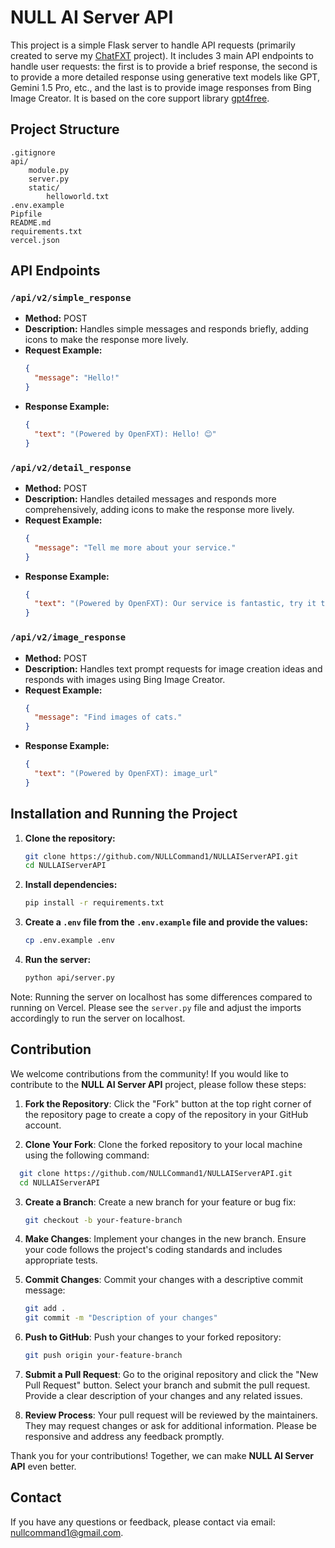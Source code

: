 # NULL AI Server API

This project is a simple Flask server to handle API requests (primarily created to serve my [ChatFXT](https://github.com/NULLCommand1/ChatFXT) project). It includes 3 main API endpoints to handle user requests: the first is to provide a brief response, the second is to provide a more detailed response using generative text models like GPT, Gemini 1.5 Pro, etc., and the last is to provide image responses from Bing Image Creator. It is based on the core support library [gpt4free](https://github.com/xtekky/).

## Project Structure

```
.gitignore
api/
    module.py
    server.py
    static/
        helloworld.txt
.env.example
Pipfile 
README.md
requirements.txt
vercel.json
```

## API Endpoints

### `/api/v2/simple_response`

- **Method:** POST
- **Description:** Handles simple messages and responds briefly, adding icons to make the response more lively.
- **Request Example:**
  ```json
  {
    "message": "Hello!"
  }
  ```
- **Response Example:**
  ```json
  {
    "text": "(Powered by OpenFXT): Hello! 😊"
  }
  ```

### `/api/v2/detail_response`

- **Method:** POST
- **Description:** Handles detailed messages and responds more comprehensively, adding icons to make the response more lively.
- **Request Example:**
  ```json
  {
    "message": "Tell me more about your service."
  }
  ```
- **Response Example:**
  ```json
  {
    "text": "(Powered by OpenFXT): Our service is fantastic, try it today! 😊"
  }
  ```

### `/api/v2/image_response`

- **Method:** POST
- **Description:** Handles text prompt requests for image creation ideas and responds with images using Bing Image Creator.
- **Request Example:**
  ```json
  {
    "message": "Find images of cats."
  }
  ```
- **Response Example:**
  ```json
  {
    "text": "(Powered by OpenFXT): image_url"
  }
  ```

## Installation and Running the Project

1. **Clone the repository:**
   ```sh
   git clone https://github.com/NULLCommand1/NULLAIServerAPI.git
   cd NULLAIServerAPI
   ```

2. **Install dependencies:**
   ```sh
   pip install -r requirements.txt
   ```

3. **Create a `.env` file from the `.env.example` file and provide the values:**
   ```sh
   cp .env.example .env
   ```

4. **Run the server:**
   ```sh
   python api/server.py
   ```
Note: Running the server on localhost has some differences compared to running on Vercel. Please see the `server.py` file and adjust the imports accordingly to run the server on localhost.

## Contribution

We welcome contributions from the community! If you would like to contribute to the **NULL AI Server API** project, please follow these steps:

1. **Fork the Repository**: Click the "Fork" button at the top right corner of the repository page to create a copy of the repository in your GitHub account.

2. **Clone Your Fork**: Clone the forked repository to your local machine using the following command:

 ```bash
   git clone https://github.com/NULLCommand1/NULLAIServerAPI.git
   cd NULLAIServerAPI
   ```

3. **Create a Branch**: Create a new branch for your feature or bug fix:
   ```bash
   git checkout -b your-feature-branch
   ```

4. **Make Changes**: Implement your changes in the new branch. Ensure your code follows the project's coding standards and includes appropriate tests.

5. **Commit Changes**: Commit your changes with a descriptive commit message:
   ```bash
   git add .
   git commit -m "Description of your changes"
   ```

6. **Push to GitHub**: Push your changes to your forked repository:
   ```bash
   git push origin your-feature-branch
   ```

7. **Submit a Pull Request**: Go to the original repository and click the "New Pull Request" button. Select your branch and submit the pull request. Provide a clear description of your changes and any related issues.

8. **Review Process**: Your pull request will be reviewed by the maintainers. They may request changes or ask for additional information. Please be responsive and address any feedback promptly.

Thank you for your contributions! Together, we can make **NULL AI Server API** even better.

## Contact

If you have any questions or feedback, please contact via email: nullcommand1@gmail.com.
